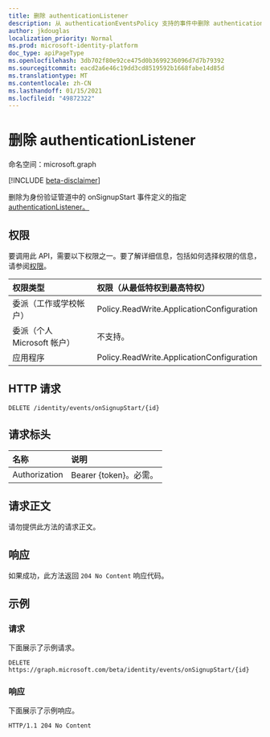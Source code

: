 ```yaml
---
title: 删除 authenticationListener
description: 从 authenticationEventsPolicy 支持的事件中删除 authenticationListener。
author: jkdouglas
localization_priority: Normal
ms.prod: microsoft-identity-platform
doc_type: apiPageType
ms.openlocfilehash: 3db702f80e92ce475d0b3699236096d7d7b79392
ms.sourcegitcommit: eacd2a6e46c19dd3cd8519592b1668fabe14d85d
ms.translationtype: MT
ms.contentlocale: zh-CN
ms.lasthandoff: 01/15/2021
ms.locfileid: "49872322"
---
```

# <a name="remove-authenticationlistener"></a>删除 authenticationListener

命名空间：microsoft.graph

[!INCLUDE [beta-disclaimer](../../includes/beta-disclaimer.md)]

删除为身份验证管道中的 onSignupStart 事件定义的指定[authenticationListener。](../resources/authenticationlistener.md)

## <a name="permissions"></a>权限

要调用此 API，需要以下权限之一。要了解详细信息，包括如何选择权限的信息，请参阅[权限](/graph/permissions-reference)。

|权限类型|权限（从最低特权到最高特权）|
|:---|:---|
|委派（工作或学校帐户）|Policy.ReadWrite.ApplicationConfiguration|
|委派（个人 Microsoft 帐户）|不支持。|
|应用程序|Policy.ReadWrite.ApplicationConfiguration|

## <a name="http-request"></a>HTTP 请求

<!-- {
  "blockType": "ignored"
}
-->

``` http
DELETE /identity/events/onSignupStart/{id}
```

## <a name="request-headers"></a>请求标头

|名称|说明|
|:---|:---|
|Authorization|Bearer {token}。必需。|

## <a name="request-body"></a>请求正文

请勿提供此方法的请求正文。

## <a name="response"></a>响应

如果成功，此方法返回 `204 No Content` 响应代码。

## <a name="examples"></a>示例

### <a name="request"></a>请求

下面展示了示例请求。

<!-- {
  "blockType": "request",
  "name": "delete_onsignupstart_from_authenticationeventspolicy"
}
-->

``` http
DELETE https://graph.microsoft.com/beta/identity/events/onSignupStart/{id}
```

### <a name="response"></a>响应

下面展示了示例响应。

<!-- {
  "blockType": "response",
  "truncated": true
}
-->

``` http
HTTP/1.1 204 No Content
```
